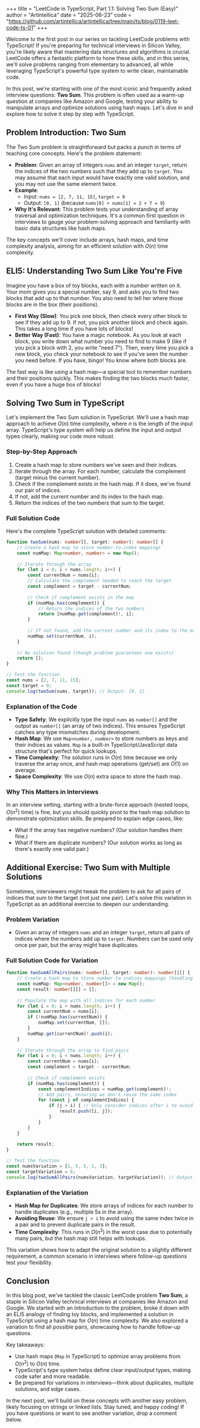 +++
title = "LeetCode in TypeScript, Part 1.1: Solving Two Sum (Easy)"
author = "Artintellica"
date = "2025-06-23"
code = "https://github.com/artintellica/artintellica/tree/main/ts/blog/0119-leet-code-ts-01"
+++

Welcome to the first post in our series on tackling LeetCode problems with TypeScript! If you're preparing for technical interviews in Silicon Valley, you're likely aware that mastering data structures and algorithms is crucial. LeetCode offers a fantastic platform to hone these skills, and in this series, we'll solve problems ranging from elementary to advanced, all while leveraging TypeScript's powerful type system to write clean, maintainable code.

In this post, we're starting with one of the most iconic and frequently asked interview questions: **Two Sum**. This problem is often used as a warm-up question at companies like Amazon and Google, testing your ability to manipulate arrays and optimize solutions using hash maps. Let's dive in and explore how to solve it step by step with TypeScript.

## Problem Introduction: Two Sum

The Two Sum problem is straightforward but packs a punch in terms of teaching core concepts. Here's the problem statement:

- **Problem**: Given an array of integers `nums` and an integer `target`, return the indices of the two numbers such that they add up to `target`. You may assume that each input would have exactly one valid solution, and you may not use the same element twice.
- **Example**:
  - Input: `nums = [2, 7, 11, 15]`, `target = 9`
  - Output: `[0, 1]` (because `nums[0] + nums[1] = 2 + 7 = 9`)
- **Why It's Relevant**: This problem tests your understanding of array traversal and optimization techniques. It's a common first question in interviews to gauge your problem-solving approach and familiarity with basic data structures like hash maps.

The key concepts we'll cover include arrays, hash maps, and time complexity analysis, aiming for an efficient solution with $O(n)$ time complexity.

## ELI5: Understanding Two Sum Like You're Five

Imagine you have a box of toy blocks, each with a number written on it. Your mom gives you a special number, say 9, and asks you to find two blocks that add up to that number. You also need to tell her where those blocks are in the box (their positions).

- **First Way (Slow)**: You pick one block, then check every other block to see if they add up to 9. If not, you pick another block and check again. This takes a long time if you have lots of blocks!
- **Better Way (Fast)**: You have a magic notebook. As you look at each block, you write down what number you need to find to make 9 (like if you pick a block with 2, you write "need 7"). Then, every time you pick a new block, you check your notebook to see if you've seen the number you need before. If you have, bingo! You know where both blocks are.

The fast way is like using a hash map—a special tool to remember numbers and their positions quickly. This makes finding the two blocks much faster, even if you have a huge box of blocks!

## Solving Two Sum in TypeScript

Let's implement the Two Sum solution in TypeScript. We'll use a hash map approach to achieve $O(n)$ time complexity, where $n$ is the length of the input array. TypeScript's type system will help us define the input and output types clearly, making our code more robust.

### Step-by-Step Approach
1. Create a hash map to store numbers we've seen and their indices.
2. Iterate through the array. For each number, calculate the complement (target minus the current number).
3. Check if the complement exists in the hash map. If it does, we've found our pair of indices.
4. If not, add the current number and its index to the hash map.
5. Return the indices of the two numbers that sum to the target.

### Full Solution Code

Here's the complete TypeScript solution with detailed comments:

```typescript
function twoSum(nums: number[], target: number): number[] {
    // Create a hash map to store number-to-index mappings
    const numMap: Map<number, number> = new Map();
    
    // Iterate through the array
    for (let i = 0; i < nums.length; i++) {
        const currentNum = nums[i];
        // Calculate the complement needed to reach the target
        const complement = target - currentNum;
        
        // Check if complement exists in the map
        if (numMap.has(complement)) {
            // Return the indices of the two numbers
            return [numMap.get(complement)!, i];
        }
        
        // If not found, add the current number and its index to the map
        numMap.set(currentNum, i);
    }
    
    // No solution found (though problem guarantees one exists)
    return [];
}

// Test the function
const nums = [2, 7, 11, 15];
const target = 9;
console.log(twoSum(nums, target)); // Output: [0, 1]
```

### Explanation of the Code
- **Type Safety**: We explicitly type the input `nums` as `number[]` and the output as `number[]` (an array of two indices). This ensures TypeScript catches any type mismatches during development.
- **Hash Map**: We use `Map<number, number>` to store numbers as keys and their indices as values. `Map` is a built-in TypeScript/JavaScript data structure that's perfect for quick lookups.
- **Time Complexity**: The solution runs in $O(n)$ time because we only traverse the array once, and hash map operations (get/set) are $O(1)$ on average.
- **Space Complexity**: We use $O(n)$ extra space to store the hash map.

### Why This Matters in Interviews
In an interview setting, starting with a brute-force approach (nested loops, $O(n^2)$ time) is fine, but you should quickly pivot to the hash map solution to demonstrate optimization skills. Be prepared to explain edge cases, like:
- What if the array has negative numbers? (Our solution handles them fine.)
- What if there are duplicate numbers? (Our solution works as long as there's exactly one valid pair.)

## Additional Exercise: Two Sum with Multiple Solutions

Sometimes, interviewers might tweak the problem to ask for all pairs of indices that sum to the target (not just one pair). Let's solve this variation in TypeScript as an additional exercise to deepen our understanding.

### Problem Variation
- Given an array of integers `nums` and an integer `target`, return all pairs of indices where the numbers add up to `target`. Numbers can be used only once per pair, but the array might have duplicates.

### Full Solution Code for Variation

```typescript
function twoSumAllPairs(nums: number[], target: number): number[][] {
    // Create a hash map to store number-to-indices mappings (handling duplicates)
    const numMap: Map<number, number[]> = new Map();
    const result: number[][] = [];
    
    // Populate the map with all indices for each number
    for (let i = 0; i < nums.length; i++) {
        const currentNum = nums[i];
        if (!numMap.has(currentNum)) {
            numMap.set(currentNum, []);
        }
        numMap.get(currentNum)!.push(i);
    }
    
    // Iterate through the array to find pairs
    for (let i = 0; i < nums.length; i++) {
        const currentNum = nums[i];
        const complement = target - currentNum;
        
        // Check if complement exists
        if (numMap.has(complement)) {
            const complementIndices = numMap.get(complement)!;
            // Add pairs, ensuring we don't reuse the same index
            for (const j of complementIndices) {
                if (j > i) { // Only consider indices after i to avoid duplicates
                    result.push([i, j]);
                }
            }
        }
    }
    
    return result;
}

// Test the function
const numsVariation = [1, 5, 5, 1, 3];
const targetVariation = 6;
console.log(twoSumAllPairs(numsVariation, targetVariation)); // Output: [[0, 1], [0, 2], [3, 1], [3, 2]]
```

### Explanation of the Variation
- **Hash Map for Duplicates**: We store arrays of indices for each number to handle duplicates (e.g., multiple 5s in the array).
- **Avoiding Reuse**: We ensure `j > i` to avoid using the same index twice in a pair and to prevent duplicate pairs in the result.
- **Time Complexity**: This runs in $O(n^2)$ in the worst case due to potentially many pairs, but the hash map still helps with lookups.

This variation shows how to adapt the original solution to a slightly different requirement, a common scenario in interviews where follow-up questions test your flexibility.

## Conclusion

In this blog post, we've tackled the classic LeetCode problem **Two Sum**, a staple in Silicon Valley technical interviews at companies like Amazon and Google. We started with an introduction to the problem, broke it down with an ELI5 analogy of finding toy blocks, and implemented a solution in TypeScript using a hash map for $O(n)$ time complexity. We also explored a variation to find all possible pairs, showcasing how to handle follow-up questions.

Key takeaways:
- Use hash maps (`Map` in TypeScript) to optimize array problems from $O(n^2)$ to $O(n)$ time.
- TypeScript's type system helps define clear input/output types, making code safer and more readable.
- Be prepared for variations in interviews—think about duplicates, multiple solutions, and edge cases.

In the next post, we'll build on these concepts with another easy problem, likely focusing on strings or linked lists. Stay tuned, and happy coding! If you have questions or want to see another variation, drop a comment below.
